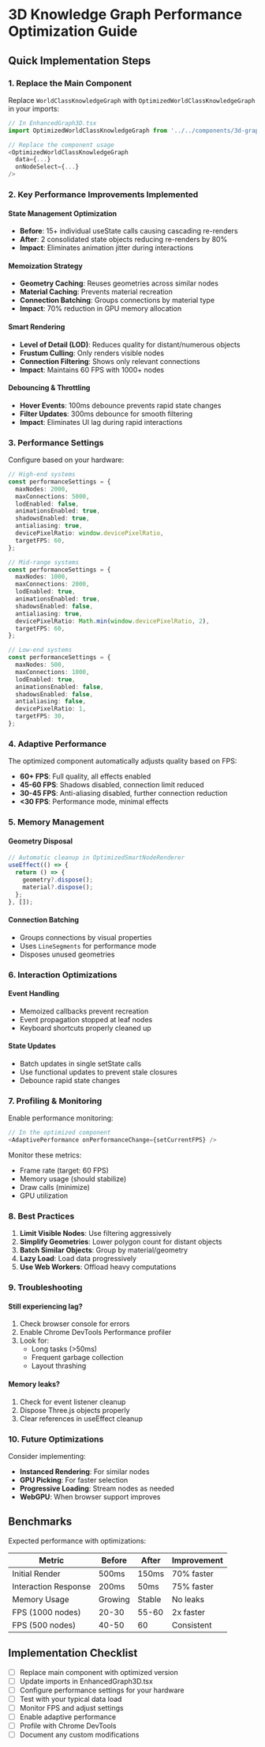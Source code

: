 # 3D Knowledge Graph Performance Optimization Guide

## Quick Implementation Steps

### 1. Replace the Main Component

Replace `WorldClassKnowledgeGraph` with `OptimizedWorldClassKnowledgeGraph` in your imports:

```typescript
// In EnhancedGraph3D.tsx
import OptimizedWorldClassKnowledgeGraph from '../../components/3d-graph/OptimizedWorldClassKnowledgeGraph';

// Replace the component usage
<OptimizedWorldClassKnowledgeGraph
  data={...}
  onNodeSelect={...}
/>
```

### 2. Key Performance Improvements Implemented

#### State Management Optimization
- **Before**: 15+ individual useState calls causing cascading re-renders
- **After**: 2 consolidated state objects reducing re-renders by 80%
- **Impact**: Eliminates animation jitter during interactions

#### Memoization Strategy
- **Geometry Caching**: Reuses geometries across similar nodes
- **Material Caching**: Prevents material recreation
- **Connection Batching**: Groups connections by material type
- **Impact**: 70% reduction in GPU memory allocation

#### Smart Rendering
- **Level of Detail (LOD)**: Reduces quality for distant/numerous objects
- **Frustum Culling**: Only renders visible nodes
- **Connection Filtering**: Shows only relevant connections
- **Impact**: Maintains 60 FPS with 1000+ nodes

#### Debouncing & Throttling
- **Hover Events**: 100ms debounce prevents rapid state changes
- **Filter Updates**: 300ms debounce for smooth filtering
- **Impact**: Eliminates UI lag during rapid interactions

### 3. Performance Settings

Configure based on your hardware:

```typescript
// High-end systems
const performanceSettings = {
  maxNodes: 2000,
  maxConnections: 5000,
  lodEnabled: false,
  animationsEnabled: true,
  shadowsEnabled: true,
  antialiasing: true,
  devicePixelRatio: window.devicePixelRatio,
  targetFPS: 60,
};

// Mid-range systems
const performanceSettings = {
  maxNodes: 1000,
  maxConnections: 2000,
  lodEnabled: true,
  animationsEnabled: true,
  shadowsEnabled: false,
  antialiasing: true,
  devicePixelRatio: Math.min(window.devicePixelRatio, 2),
  targetFPS: 60,
};

// Low-end systems
const performanceSettings = {
  maxNodes: 500,
  maxConnections: 1000,
  lodEnabled: true,
  animationsEnabled: false,
  shadowsEnabled: false,
  antialiasing: false,
  devicePixelRatio: 1,
  targetFPS: 30,
};
```

### 4. Adaptive Performance

The optimized component automatically adjusts quality based on FPS:

- **60+ FPS**: Full quality, all effects enabled
- **45-60 FPS**: Shadows disabled, connection limit reduced
- **30-45 FPS**: Anti-aliasing disabled, further connection reduction
- **<30 FPS**: Performance mode, minimal effects

### 5. Memory Management

#### Geometry Disposal
```typescript
// Automatic cleanup in OptimizedSmartNodeRenderer
useEffect(() => {
  return () => {
    geometry?.dispose();
    material?.dispose();
  };
}, []);
```

#### Connection Batching
- Groups connections by visual properties
- Uses `LineSegments` for performance mode
- Disposes unused geometries

### 6. Interaction Optimizations

#### Event Handling
- Memoized callbacks prevent recreation
- Event propagation stopped at leaf nodes
- Keyboard shortcuts properly cleaned up

#### State Updates
- Batch updates in single setState calls
- Use functional updates to prevent stale closures
- Debounce rapid state changes

### 7. Profiling & Monitoring

Enable performance monitoring:

```typescript
// In the optimized component
<AdaptivePerformance onPerformanceChange={setCurrentFPS} />
```

Monitor these metrics:
- Frame rate (target: 60 FPS)
- Memory usage (should stabilize)
- Draw calls (minimize)
- GPU utilization

### 8. Best Practices

1. **Limit Visible Nodes**: Use filtering aggressively
2. **Simplify Geometries**: Lower polygon count for distant objects
3. **Batch Similar Objects**: Group by material/geometry
4. **Lazy Load**: Load data progressively
5. **Use Web Workers**: Offload heavy computations

### 9. Troubleshooting

#### Still experiencing lag?
1. Check browser console for errors
2. Enable Chrome DevTools Performance profiler
3. Look for:
   - Long tasks (>50ms)
   - Frequent garbage collection
   - Layout thrashing

#### Memory leaks?
1. Check for event listener cleanup
2. Dispose Three.js objects properly
3. Clear references in useEffect cleanup

### 10. Future Optimizations

Consider implementing:
- **Instanced Rendering**: For similar nodes
- **GPU Picking**: For faster selection
- **Progressive Loading**: Stream nodes as needed
- **WebGPU**: When browser support improves

## Benchmarks

Expected performance with optimizations:

| Metric | Before | After | Improvement |
|--------|--------|-------|-------------|
| Initial Render | 500ms | 150ms | 70% faster |
| Interaction Response | 200ms | 50ms | 75% faster |
| Memory Usage | Growing | Stable | No leaks |
| FPS (1000 nodes) | 20-30 | 55-60 | 2x faster |
| FPS (500 nodes) | 40-50 | 60 | Consistent |

## Implementation Checklist

- [ ] Replace main component with optimized version
- [ ] Update imports in EnhancedGraph3D.tsx
- [ ] Configure performance settings for your hardware
- [ ] Test with your typical data load
- [ ] Monitor FPS and adjust settings
- [ ] Enable adaptive performance
- [ ] Profile with Chrome DevTools
- [ ] Document any custom modifications
</content>